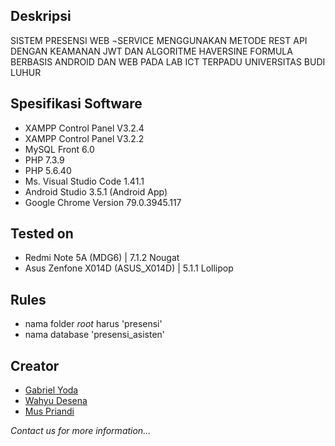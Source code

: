 ## Deskripsi
SISTEM PRESENSI WEB ¬SERVICE MENGGUNAKAN METODE REST API DENGAN KEAMANAN JWT DAN ALGORITME HAVERSINE FORMULA BERBASIS ANDROID DAN WEB PADA  LAB ICT TERPADU UNIVERSITAS BUDI LUHUR

## Spesifikasi Software
- XAMPP Control Panel V3.2.4
- XAMPP Control Panel V3.2.2
- MySQL Front 6.0
- PHP 7.3.9
- PHP 5.6.40
- Ms. Visual Studio Code 1.41.1
- Android Studio 3.5.1 (Android App)
- Google Chrome Version 79.0.3945.117


## Tested on
- Redmi Note 5A (MDG6) | 7.1.2 Nougat
- Asus Zenfone X014D (ASUS_X014D) | 5.1.1 Lollipop

## Rules
- nama folder *root* harus 'presensi'
- nama database 'presensi_asisten'

## Creator
- [Gabriel Yoda](https://github.com/gabrielyoda)
- [Wahyu Desena](https://github.com/desenawahyu17)
- [Mus Priandi](https://github.com/muspriandi)


*Contact us for more information...*